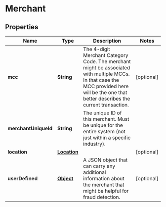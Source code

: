 
# Merchant

## Properties
Name | Type | Description | Notes
------------ | ------------- | ------------- | -------------
**mcc** | **String** | The 4-digit Merchant Category Code. The merchant might be associated with multiple MCCs. In that case the MCC provided here will be the one that better describes the current transaction. |  [optional]
**merchantUniqueId** | **String** | The unique ID of this merchant. Must be unique for the entire system (not just within a specific industry). | 
**location** | [**Location**](Location.md) |  |  [optional]
**userDefined** | [**Object**](.md) | A JSON object that can carry any additional information about the merchant that might be helpful for fraud detection. |  [optional]



